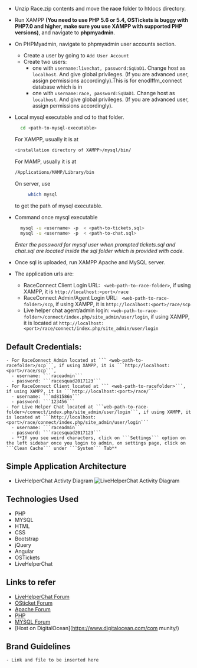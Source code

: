 - Unzip Race.zip contents and move the **race** folder to htdocs directory.
- Run XAMPP **(You need to use PHP 5.6 or 5.4, OSTickets is buggy with PHP7.0 and higher, make sure you use XAMPP with supported PHP versions)**, and navigate to **phpmyadmin**.
- On PHPMyadmin, navigate to phpmyadmin user accounts section.
  - Create a user by going to ``` Add User Account ```
  - Create two users:
      - one with ``` username:livechat, password:SqUaD1 ```. Change host as ```localhost```. And give global privileges. (If you are advanced user, assign permissions accordingly).This is for enodlffm_connect database which is in
      - one with ``` username:race, password:SqUaD1 ```. Change host as ```localhost```. And give global privileges. (If you are advanced user, assign permissions accordingly).
- Local mysql executable and cd to that folder.
  ```sh
    cd <path-to-mysql-executable>
  ```

  For XAMPP, usually it is at
  ```sh
  <installation directory of XAMPP>/mysql/bin/
  ```
  For MAMP, usually it is at
  ```sh
  /Applications/MAMP/Library/bin
  ```
  On server,  use
  ```sh
       which mysql
  ```
  to get the path of mysql executable.

- Command once mysql executable
  ```sh
    mysql -u <username> -p  < <path-to-tickets.sql>
    mysql -u <username> -p  < <path-to-chat.sql>
  ```
  *Enter the password for mysql user when prompted*
  *tickets.sql and chat.sql are located inside the sql folder which is provided with code.*
- Once sql is uploaded, run XAMPP Apache and MySQL server.
- The application urls are:
  - RaceConnect Client Login URL: ``` <web-path-to-race-folder>```, if using XAMPP, it is ```http://localhost:<port>/race```
  - RaceConnect Admin/Agent Login URL: ``` <web-path-to-race-folder>/scp```, if using XAMPP, it is ```http://localhost:<port>/race/scp```
  - Live helper chat agent/admin login: ```<web-path-to-race-folder>/connect/index.php/site_admin/user/login```, if using XAMPP, it is located at ```http://localhost:<port>/race/connect/index.php/site_admin/user/login```


## Default Credentials:
    - For RaceConnect Admin located at ``` <web-path-to-racefolder>/scp```, if using XAMPP, it is ```http://localhost:<port>/race/scp```,
      - username: ```raceadmin```
      - password: ```racesquad2017123```
    - For RaceConnect Client located at ``` <web-path-to-racefolder>```, if using XAMPP, it is ```http://localhost:<port>/race/```
      - username: ```md81586n```
      - password: ```123456```
    - For Live Helper Chat located at ```web-path-to-race-folder>/connect/index.php/site_admin/user/login```, if using XAMPP, it is located at ```http://localhost:<port>/race/connect/index.php/site_admin/user/login```
      - username: ```raceadmin```
      - password: ```racesquad2017123```
      - **If you see weird characters, click on ```Settings``` option on the left sidebar once you login to admin, on settings page, click on  ```Clean Cache``` under ```System``` Tab**


## Simple Application Architecture

  - LiveHelperChat Activty Diagram
    ![LiveHelperChat Activity Diagram](https://livehelperchat.com/var/media/images/lhc%281%29.png)

## Technologies Used

  - PHP
  - MYSQL
  - HTML
  - CSS  
  - Bootstrap  
  - jQuery
  - Angular
  - OSTickets
  - LiveHelperChat

## Links to refer
  - [LiveHelperChat Forum](https://forum.livehelperchat.com/)
  - [OSticket Forum](http://osticket.com/forum/)
  - [Apache Forum](https://www.apache.org/foundation/getinvolved.html)
  - [PHP](http://php.net/get-involved.php)
  - [MYSQL Forum](https://forums.mysql.com/)
  - [Host on DigitalOcean](https://www.digitalocean.com/com munity/)

## Brand Guidelines
    - Link and file to be inserted here
